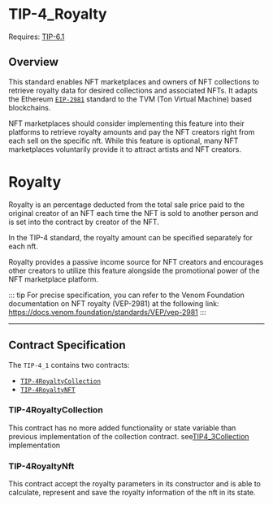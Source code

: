 # TIP-4_Royalty

Requires: [TIP-6.1](./tip6.md)

## Overview
This standard enables NFT marketplaces and owners of NFT collections to retrieve royalty data for desired collections and associated NFTs. It adapts the Ethereum [`EIP-2981`](https://eips.ethereum.org/EIPS/eip-2981) standard to the TVM (Ton Virtual Machine) based blockchains.

NFT marketplaces should consider implementing this feature into their platforms to retrieve royalty amounts and pay the NFT creators right from each sell on the specific nft. While this feature is optional, many NFT marketplaces voluntarily provide it to attract artists and NFT creators.

# Royalty
Royalty is an percentage deducted from the total sale price paid to the original creator of an NFT each time the NFT is sold to another person and is set into the contract by creator of the NFT.

In the TIP-4 standard, the royalty amount can be specified separately for each nft.

Royalty provides a passive income source for NFT creators and encourages other creators to utilize this feature alongside the promotional power of the NFT marketplace platform.

::: tip
For precise specification, you can refer to the Venom Foundation documentation on NFT royalty (VEP-2981) at the following link:\
https://docs.venom.foundation/standards/VEP/vep-2981
:::

---

## Contract Specification

The `TIP-4_1` contains two contracts:

- [ `TIP-4RoyaltyCollection` ](https://github.com/broxus/tip4/blob/master/contracts/TIP4_1/TIP4_1Collection.tsol)
- [ `TIP-4RoyaltyNFT` ](https://github.com/broxus/tip4/blob/master/contracts/TIP4_1/TIP4_1Nft.tsol)



### TIP-4RoyaltyCollection
This contract has no more added functionality or state variable than previous implementation of the collection contract. see[TIP4_3Collection](./tip4_3.md#contract-specification) implementation

### TIP-4RoyaltyNft
This contract accept the royalty parameters in its constructor and is able to calculate, represent and save the royalty information of the nft in its state.


